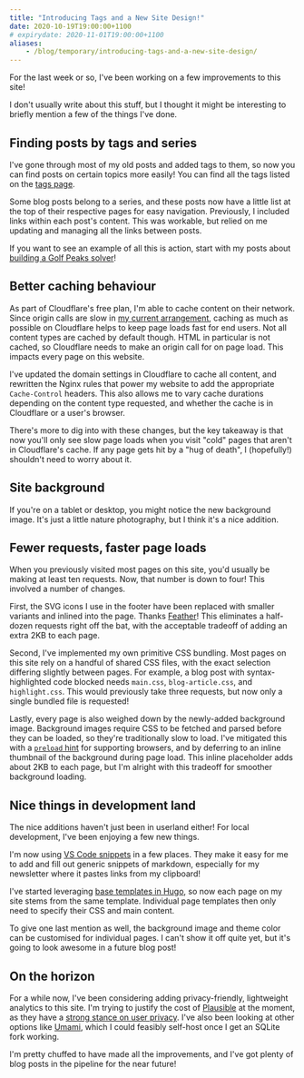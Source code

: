 ```yaml
---
title: "Introducing Tags and a New Site Design!"
date: 2020-10-19T19:00:00+1100
# expirydate: 2020-11-01T19:00:00+1100
aliases:
    - /blog/temporary/introducing-tags-and-a-new-site-design/
---
```


For the last week or so, I've been working on a few improvements to this site!

I don't usually write about this stuff, but I thought it might be interesting to briefly mention a few of the things I've done.

<!--more-->

## Finding posts by tags and series

I've gone through most of my old posts and added tags to them, so now you can find posts on certain topics more easily! You can find all the tags listed on the [tags page](/tags/).

Some blog posts belong to a series, and these posts now have a little list at the top of their respective pages for easy navigation. Previously, I included links within each post's content. This was workable, but relied on me updating and managing all the links between posts.

If you want to see an example of all this is action, start with my posts about [building a Golf Peaks solver](../../building-a-solver-for-golf-peaks/)!

## Better caching behaviour

As part of Cloudflare's free plan, I'm able to cache content on their network. Since origin calls are slow in [my current arrangement](/site/#serving-incoming-traffic), caching as much as possible on Cloudflare helps to keep page loads fast for end users. Not all content types are cached by default though. HTML in particular is not cached, so Cloudflare needs to make an origin call for on page load. This impacts every page on this website.

I've updated the domain settings in Cloudflare to cache all content, and rewritten the Nginx rules that power my website to add the appropriate `Cache-Control` headers. This also allows me to vary cache durations depending on the content type requested, and whether the cache is in Cloudflare or a user's browser.

There's more to dig into with these changes, but the key takeaway is that now you'll only see slow page loads when you visit "cold" pages that aren't in Cloudflare's cache. If any page gets hit by a "hug of death", I (hopefully!) shouldn't need to worry about it.

## Site background

If you're on a tablet or desktop, you might notice the new background image. It's just a little nature photography, but I think it's a nice addition.

## Fewer requests, faster page loads

When you previously visited most pages on this site, you'd usually be making at least ten requests. Now, that number is down to four! This involved a number of changes.

First, the SVG icons I use in the footer have been replaced with smaller variants and inlined into the page. Thanks [Feather](https://feathericons.com/)! This eliminates a half-dozen requests right off the bat, with the acceptable tradeoff of adding an extra 2KB to each page.

Second, I've implemented my own primitive CSS bundling. Most pages on this site rely on a handful of shared CSS files, with the exact selection differing slightly between pages. For example, a blog post with syntax-highlighted code blocked needs `main.css`, `blog-article.css`, and `highlight.css`. This would previously take three requests, but now only a single bundled file is requested!

Lastly, every page is also weighed down by the newly-added background image. Background images require CSS to be fetched and parsed before they can be loaded, so they're traditionally slow to load. I've mitigated this with a [`preload` hint](https://developer.mozilla.org/en-US/docs/Web/HTML/Preloading_content) for supporting browsers, and by deferring to an inline thumbnail of the background during page load. This inline placeholder adds about 2KB to each page, but I'm alright with this tradeoff for smoother background loading.

## Nice things in development land

The nice additions haven't just been in userland either! For local development, I've been enjoying a few new things.

I'm now using [VS Code snippets](https://code.visualstudio.com/docs/editor/userdefinedsnippets) in a few places. They make it easy for me to add and fill out generic snippets of markdown, especially for my newsletter where it pastes links from my clipboard!

I've started leveraging [base templates in Hugo](https://gohugo.io/templates/base/), so now each page on my site stems from the same template. Individual page templates then only need to specify their CSS and main content.

To give one last mention as well, the background image and theme color can be customised for individual pages. I can't show it off quite yet, but it's going to look awesome in a future blog post!

## On the horizon

For a while now, I've been considering adding privacy-friendly, lightweight analytics to this site. I'm trying to justify the cost of [Plausible](https://plausible.io/) at the moment, as they have a [strong stance on user privacy](https://plausible.io/data-policy). I've also been looking at other options like [Umami](https://umami.is/), which I could feasibly self-host once I get an SQLite fork working.

I'm pretty chuffed to have made all the improvements, and I've got plenty of blog posts in the pipeline for the near future!
